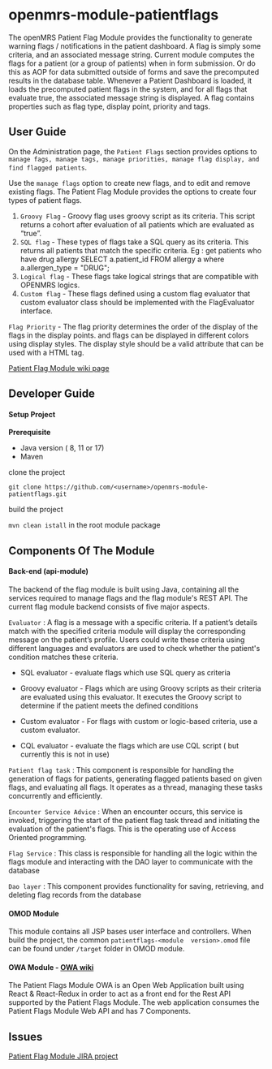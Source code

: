 openmrs-module-patientflags
==========================

The openMRS Patient Flag Module provides the functionality to generate warning flags /
notifications in the patient dashboard. A flag is simply some criteria, and an associated
message string. Current module computes the flags for a patient (or a group of patients) when
in form submission. Or do this as AOP for data submitted outside of forms and save the
precomputed results in the database table. Whenever a Patient Dashboard is loaded, it loads the
precomputed patient flags in the system, and for all flags that evaluate true, the associated
message string is displayed.
A flag contains properties such as flag type, display point, priority and tags.

User Guide
--------------

On the Administration page, the `Patient Flags` section provides options to `manage fags, manage tags, manage priorities,
manage flag display, and find flagged patients`.

Use the `manage flags` option to create new flags, and to edit and remove existing flags.
The Patient Flag Module provides the options to create four types of patient flags.
1. `Groovy Flag` - Groovy flag uses groovy script as its criteria. This script returns a cohort
   after evaluation of all patients which are evaluated as “true”.
2. `SQL flag` - These types of flags take a SQL query as its criteria. This returns all patients
   that match the specific criteria.
   Eg : get patients who have drug allergy
   SELECT a.patient_id FROM allergy a where a.allergen_type = "DRUG";
3. `Logical flag` - These flags take logical strings that are compatible with OPENMRS logics.
4. `Custom flag` - These flags defined using a custom flag evaluator that custom evaluator
   class should be implemented with the FlagEvaluator interface.

`Flag Priority` - The flag priority determines the order of the display of the flags in the display
points. and flags can be displayed in different colors using display styles. The display style
should be a valid attribute that can be used with a HTML <span> tag.

[Patient Flag Module wiki page](https://openmrs.atlassian.net/wiki/spaces/Archives/pages/25467777/Patient+Flags+Module#User-Guide)

Developer Guide
---------------

#### Setup Project

**Prerequisite**

* Java version ( 8, 11 or 17)
* Maven

clone the project

`git clone https://github.com/<username>/openmrs-module-patientflags.git
`

build the project 

`mvn clean istall` in the root module package

Components Of The Module
------------------------

#### Back-end (api-module)

The backend of the flag module is built using Java, containing all the services required to manage flags and the flag 
module's REST API. The current flag module backend consists of five major aspects.

`Evaluator` : A flag is a message with a specific criteria. If a patient’s details match with the specified criteria
   module will display the corresponding message on the patient’s profile. Users could write these
   criteria using different languages and evaluators are used to check whether the patient's
   condition matches these criteria.

   * SQL evaluator - evaluate flags which use SQL query as criteria

   * Groovy evaluator - Flags which are using Groovy scripts as their criteria are evaluated
   using this evaluator. It executes the Groovy script to determine if the patient meets the
   defined conditions

   * Custom evaluator - For flags with custom or logic-based criteria, use a custom evaluator.

   * CQL evaluator - evaluate the flags which are use CQL script ( but currently this is not in
   use)
   
   
`Patient flag task` : This component is responsible for handling the generation of flags for patients, generating
flagged patients based on given flags, and evaluating all flags. It operates as a thread, managing
these tasks concurrently and efficiently.

`Encounter Service Advice` : When an encounter occurs, this service is invoked, triggering the start of the patient flag task
thread and initiating the evaluation of the patient's flags. This is the operating use of Access
Oriented programming.

`Flag Service` : This class is responsible for handling all the logic within the flags module and interacting with
the DAO layer to communicate with the database

`Dao layer` : This component provides functionality for saving, retrieving, and deleting flag records from the
database

#### OMOD Module

This module contains all JSP bases user interface and controllers. When build the project, the common `patientflags-<module 
version>.omod` file can be found under `/target` folder in OMOD module.


#### OWA Module - [OWA wiki](https://openmrs.atlassian.net/wiki/spaces/Archives/pages/25468124/Patient+Flags+Module+OWA)

The Patient Flags Module OWA is an Open Web Application built using React & React-Redux in order to act as a front end for 
the Rest API supported by the Patient Flags Module. The web application consumes the Patient Flags Module Web API and has 7 Components.


Issues 
------------
[Patient Flag Module JIRA project](https://openmrs.atlassian.net/jira/software/c/projects/FLAG/list)